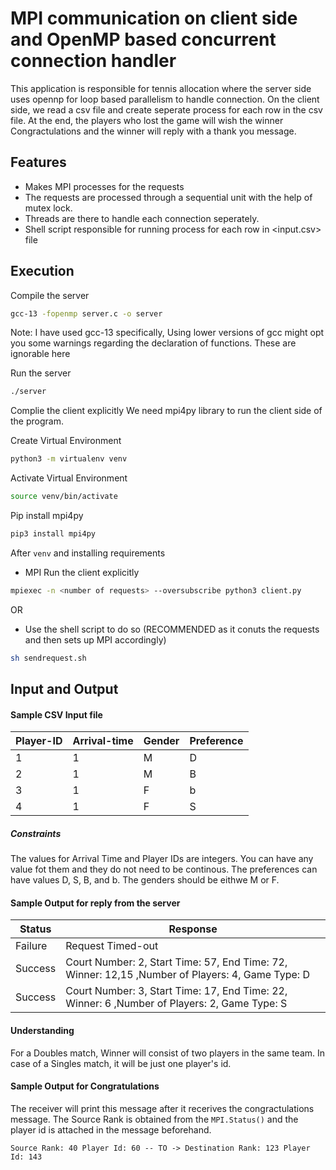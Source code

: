 # MPI communication on client side and OpenMP based concurrent connection handler 

This application is responsible for tennis allocation where the server side uses opennp for loop based parallelism to handle connection. On the client side, we read a csv file and create seperate process for each row in the csv file. At the end, the players who lost the game will wish the winner Congractulations and the winner will reply with a thank you message.

## Features

- Makes MPI processes for the requests
- The requests are processed through a sequential unit with the help of mutex lock.
- Threads are there to handle each connection seperately.
- Shell script responsible for running process for each row in <input.csv> file

## Execution
Compile the server
```bash
gcc-13 -fopenmp server.c -o server 
```
Note: I have used gcc-13 specifically, Using lower versions of gcc might opt you some warnings regarding the declaration of functions. These are ignorable here

Run the server
```bash
./server
```

Complie the client explicitly
We need mpi4py library to run the client side of the program.

Create Virtual Environment
```bash
python3 -m virtualenv venv
```

Activate Virtual Environment
```bash
source venv/bin/activate
```

Pip install mpi4py
```bash
pip3 install mpi4py
```
After `venv` and installing requirements

* MPI Run the client explicitly
```bash
mpiexec -n <number of requests> --oversubscribe python3 client.py
```

OR 

* Use the shell script to do so (RECOMMENDED as it conuts the requests and then sets up MPI accordingly) 
```bash
sh sendrequest.sh
```

## Input and Output

#### Sample CSV Input file

| Player-ID | Arrival-time | Gender | Preference |
|-----------|--------------|--------|------------|
| 1         | 1            | M      | D          |
| 2         | 1            | M      | B          |
| 3         | 1            | F      | b          |
| 4         | 1            | F      | S          |

##### Constraints
The values for Arrival Time and Player IDs are integers. You can have any value fot them and they do not need to be continous. The preferences can have values D, S, B, and b. The genders should be eithwe M or F.

#### Sample Output for reply from the server

| Status |Response                                          |
|--------|-------------------------------------------|
|Failure |Request Timed-out                                  |
|Success |Court Number: 2, Start Time: 57, End Time: 72, Winner: 12,15 ,Number of Players: 4, Game Type: D|
|Success |Court Number: 3, Start Time: 17, End Time: 22, Winner: 6 ,Number of Players: 2, Game Type: S|

#### Understanding
For a Doubles match, Winner will consist of two players in the same team. In case of a Singles match, it will be just one player's id.


#### Sample Output for Congratulations
The receiver will print this message after it recerives the congractulations message. The Source Rank is obtained from the `MPI.Status()` and the player id is attached in the message beforehand.

`Source Rank: 40 Player Id: 60 -- TO -> Destination Rank: 123 Player Id: 143`
